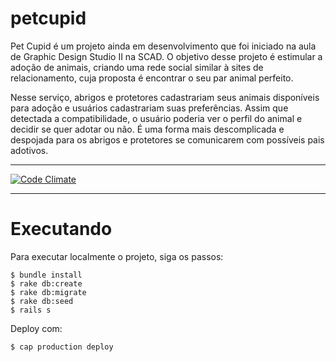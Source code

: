 petcupid
========

Pet Cupid é um projeto ainda em desenvolvimento que foi iniciado na aula de Graphic Design Studio II na SCAD. O objetivo desse projeto é estimular a adoção de animais, criando uma rede social similar à sites de relacionamento, cuja proposta é encontrar o seu par animal perfeito.

Nesse serviço, abrigos e protetores cadastrariam seus animais disponíveis para adoção e usuários cadastrariam suas preferências. Assim que detectada a compatibilidade, o usuário poderia ver o perfil do animal e decidir se quer adotar ou não. É uma forma mais descomplicada e despojada para os abrigos e protetores se comunicarem com possíveis pais adotivos.

---

[![Code Climate](https://codeclimate.com/github/leonardowf/petcupid/badges/gpa.svg)](https://codeclimate.com/github/leonardowf/petcupid)

---

Executando
===
Para executar localmente o projeto, siga os passos:

```
$ bundle install
$ rake db:create
$ rake db:migrate
$ rake db:seed
$ rails s
```

Deploy com:

```
$ cap production deploy
```